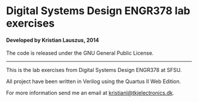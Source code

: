 # Digital Systems Design ENGR378 lab exercises
#### Developed by Kristian Lauszus, 2014

The code is released under the GNU General Public License.
_________

This is the lab exercises from Digital Systems Design ENGR378 at SFSU.

All project have been written in Verilog using the Quartus II Web Edition.

For more information send me an email at <kristianl@tkjelectronics.dk>.